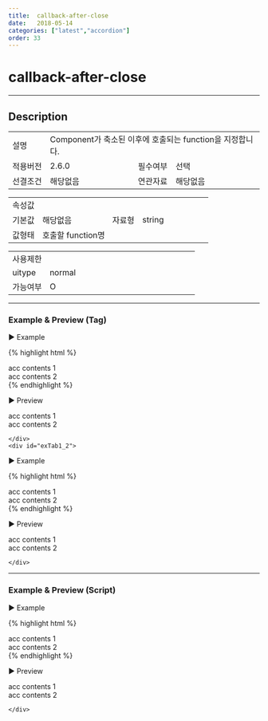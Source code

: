 ```yaml
---
title:  callback-after-close
date:   2018-05-14
categories: ["latest","accordion"]
order: 33
---
```


callback-after-close
===

---

## Description

<table style="width:100%">
    <colgroup>
        <col width="15%"/>
        <col width="35%"/>
        <col width="15%"/>
        <col width="35%"/>
    </colgroup>
    <tr>
        <td class="tdTitle">설명</td>
        <td colspan="3">Component가 축소된 이후에 호출되는 function을 지정합니다.</td>
    </tr>
    <tr>
        <td class="tdTitle">적용버전</td>
        <td>2.6.0</td>
        <td class="tdTitle">필수여부</td>
        <td>선택</td>
    </tr>
    <tr>
        <td class="tdTitle">선결조건</td>
        <td>해당없음</td>
        <td class="tdTitle">연관자료</td>
        <td>해당없음</td>
    </tr>
</table>
<table style="width:100%">
    <colgroup>
        <col width="15%"/>
        <col width="35%"/>
        <col width="15%"/>
        <col width="35%"/>
    </colgroup>
    <tr>
        <td class="tdTitle tdBg" colspan="4">속성값</td>
    </tr>
    <tr>
        <td class="tdTitle">기본값</td>
        <td>해당없음</td>
        <td class="tdTitle">자료형</td>
        <td>string</td>
    </tr>
    <tr>
        <td class="tdTitle">값형태</td>
        <td colspan="3">호출할 function명</td>
    </tr>
</table>
<table style="width:100%">
    <colgroup>
        <col width="20%"/>
        <col width="20%"/>
        <col width="20%"/>
        <col width="20%"/>
        <col width="20%"/>
    </colgroup>
    <tr>
        <td class="tdTitle tdBg" colspan="5">사용제한</td>
    </tr>
    <tr>
        <td>uitype</td>
        <td class="tdCenter">normal</td>
        <td></td>
        <td></td>
        <td></td>
    </tr>
    <tr>
        <td>가능여부</td>
        <td class="tdBlue tdCenter">O</td>
        <td></td>
        <td></td>
        <td></td>
    </tr>
</table>

---
### Example & Preview (Tag)

<script>
    function afterClosefunc(){
        alert('close이후 호출');
    }
</script>

<sbux-tabs id="exTab1" name="exTab1" uitype="normal" title-target-id-array="{exTab1_1,exTab1_2}" title-text-array="normal{고정형,변동형}" is-scrollable="false">
</sbux-tabs>
<div class="tab-content">
    <div id="exTab1_1">

▶ Example

{% highlight html %}
<script>
    function afterClosefunc(){
        alert('close이후 호출');
    }
</script>
<sbux-accordion id="sbIdx1_1" name="sbIdx1_1" uitype="normal" title-target-id-array="acc1_1^acc1_2" title-text-array="acc1_1^acc1_2" callback-after-close="afterClosefunc"></sbux-accordion>
<div id="acc1_1">
   acc contents 1
</div>
<div id="acc1_2">
   acc contents 2
</div>
{% endhighlight %}

<br>

▶ Preview 

<sbux-accordion id="sbIdx1_1" name="sbIdx1_1" uitype="normal" title-target-id-array="acc1_1^acc1_2" title-text-array="acc1_1^acc1_2" callback-after-close="afterClosefunc"></sbux-accordion>
<div id="acc1_1">
   acc contents 1
</div>
<div id="acc1_2">
   acc contents 2
</div>

    </div>
    <div id="exTab1_2">

▶ Example

{% highlight html %}
<script>
    var accJsonData=[
        { "id": "0", "pid": "-1", "order": "1", "targetid": "acc2_1", "text": "acc2_1" },
        { "id": "1", "pid": "-1", "order": "2", "targetid": "acc2_2", "text": "acc2_2" }
    ];
    function afterClosefunc(){
        alert('close이후 호출');
    }
</script>
<sbux-accordion id="sbIdx1_2" name="sbTagNm1_2" uitype="normal" jsondata-ref="accJsonData" callback-after-close="afterClosefunc"></sbux-accordion>
<div id="acc2_1">
   acc contents 1
</div>
<div id="acc2_2">
   acc contents 2
</div>
{% endhighlight %}


<br>

▶ Preview 

<script>
    var accJsonData1=[
        { "id": "0", "pid": "-1", "order": "1", "targetid": "acc2_1", "text": "acc2_1" },
        { "id": "1", "pid": "-1", "order": "2", "targetid": "acc2_2", "text": "acc2_2" }
    ];
    function afterClosefunc(){
        alert('close이후 호출');
    }
</script>
<sbux-accordion id="sbIdx1_2" name="sbTagNm1_2" uitype="normal" jsondata-ref="accJsonData1" callback-after-close="afterClosefunc"></sbux-accordion>
<div id="acc2_1">
   acc contents 1
</div>
<div id="acc2_2">
   acc contents 2
</div>

    </div>
</div>

---
### Example & Preview (Script)

<sbux-tabs id="exTab2" name="exTab2" uitype="normal" title-target-id-array="exTab2_1" title-text-array="normal(변동형)" is-scrollable="false">
</sbux-tabs>
<div class="tab-content">
    <div id="exTab2_1">

▶ Example

{% highlight html %}
<div id="sbArea3_1"></div>
<div id="acc3_1">
   acc contents 1
</div>
<div id="acc3_2">
   acc contents 2
</div>
<script>
    var accJsonData2=[
        { "id": "0", "pid": "-1", "order": "1", "targetid": "acc3_1", "text": "acc3_1" },
        { "id": "1", "pid": "-1", "order": "2", "targetid": "acc3_2", "text": "acc3_2" }
    ];
    function afterClosefunc(){
        alert('close이후 호출');
    }
    $(document).ready(function(){
        $('#sbArea3_1').sbAccordion({
            name : 'sbScriptNm3_1',
            uitype : 'normal',
            jsondataRef : 'accJsonData2',
            callbackAfterClose : 'afterClosefunc'
        });
    }); 
</script>
{% endhighlight %}

<br>

▶ Preview 

<div id="sbArea3_1"></div>
<div id="acc3_1">
   acc contents 1
</div>
<div id="acc3_2">
   acc contents 2
</div>
<script>
    var accJsonData2=[
        { "id": "0", "pid": "-1", "order": "1", "targetid": "acc3_1", "text": "acc3_1" },
        { "id": "1", "pid": "-1", "order": "2", "targetid": "acc3_2", "text": "acc3_2" }
    ];
    function afterClosefunc(){
        alert('close이후 호출');
    }
    $(document).ready(function(){
        $('#sbArea3_1').sbAccordion({
            name : 'sbScriptNm3_1',
            uitype : 'normal',
            jsondataRef : 'accJsonData2',
            callbackAfterClose : 'afterClosefunc'
        });
    }); 
</script>

    </div>
</div>